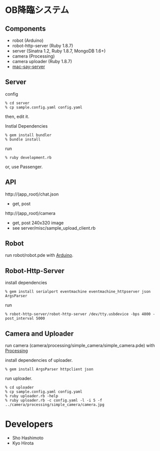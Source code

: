 OB降臨システム
=============

Components
----------

* robot (Arduino)
* robot-http-server (Ruby 1.8.7)
* server (Sinatra 1.2, Ruby 1.8.7, MongoDB 1.6+)
* camera (Processing)
* camera uploader (Ruby 1.8.7)
* [mac-say-server](https://github.com/shokai/mac-say-server)


Server
------

config

    % cd server
    % cp sample.config.yaml config.yaml

then, edit it.


Instlal Dependencies

    % gem install bundler
    % bundle install


run

    % ruby development.rb

or, use Passenger.


API
---

http://(app_root)/chat.json

* get, post


http://(app_root)/camera

* get, post 240x320 image
* see server/misc/sample\_upload\_client.rb


Robot
-----

run robot/robot.pde with [Arduino](http://arduino.cc/).


Robot-Http-Server
-----------------

install dependencies

    % gem install serialport eventmachine eventmachine_httpserver json ArgsParser

run

    % robot-http-server/robot-http-server /dev/tty.usbdevice -bps 4800 -post_interval 5000


Camera and Uploader
-------------------

run camera (camera/processing/simple\_camera/simple\_camera.pde) with [Processing](http://processing.org/)

install dependencies of uploader.

    % gem install ArgsParser httpclient json

run uploader.

    % cd uploader
    % cp sample.config.yaml config.yaml
    % ruby uploader.rb -help
    % ruby uploader.rb -c config.yaml -l -i 5 -f ../camera/processing/simple_camera/camera.jpg


Developers
==========

* Sho Hashimoto
* Kyo Hirota
